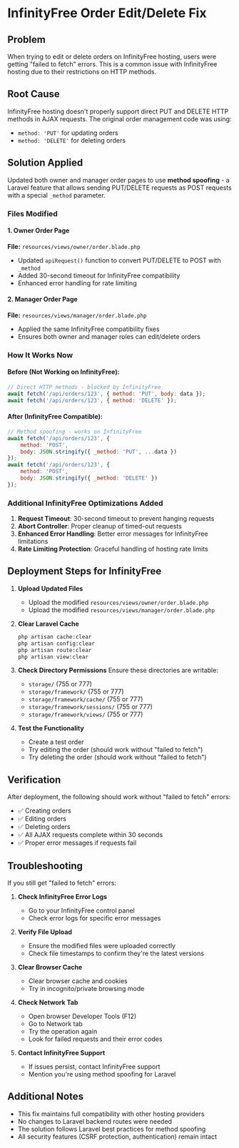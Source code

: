 # InfinityFree Order Edit/Delete Fix

## Problem
When trying to edit or delete orders on InfinityFree hosting, users were getting "failed to fetch" errors. This is a common issue with InfinityFree hosting due to their restrictions on HTTP methods.

## Root Cause
InfinityFree hosting doesn't properly support direct PUT and DELETE HTTP methods in AJAX requests. The original order management code was using:
- `method: 'PUT'` for updating orders
- `method: 'DELETE'` for deleting orders

## Solution Applied
Updated both owner and manager order pages to use **method spoofing** - a Laravel feature that allows sending PUT/DELETE requests as POST requests with a special `_method` parameter.

### Files Modified

#### 1. Owner Order Page
**File:** `resources/views/owner/order.blade.php`
- Updated `apiRequest()` function to convert PUT/DELETE to POST with `_method`
- Added 30-second timeout for InfinityFree compatibility
- Enhanced error handling for rate limiting

#### 2. Manager Order Page  
**File:** `resources/views/manager/order.blade.php`
- Applied the same InfinityFree compatibility fixes
- Ensures both owner and manager roles can edit/delete orders

### How It Works Now

#### Before (Not Working on InfinityFree):
```javascript
// Direct HTTP methods - blocked by InfinityFree
await fetch('/api/orders/123', { method: 'PUT', body: data });
await fetch('/api/orders/123', { method: 'DELETE' });
```

#### After (InfinityFree Compatible):
```javascript
// Method spoofing - works on InfinityFree
await fetch('/api/orders/123', { 
    method: 'POST', 
    body: JSON.stringify({ _method: 'PUT', ...data })
});
await fetch('/api/orders/123', { 
    method: 'POST', 
    body: JSON.stringify({ _method: 'DELETE' })
});
```

### Additional InfinityFree Optimizations Added

1. **Request Timeout**: 30-second timeout to prevent hanging requests
2. **Abort Controller**: Proper cleanup of timed-out requests  
3. **Enhanced Error Handling**: Better error messages for InfinityFree limitations
4. **Rate Limiting Protection**: Graceful handling of hosting rate limits

## Deployment Steps for InfinityFree

1. **Upload Updated Files**
   - Upload the modified `resources/views/owner/order.blade.php`
   - Upload the modified `resources/views/manager/order.blade.php`

2. **Clear Laravel Cache**
   ```bash
   php artisan cache:clear
   php artisan config:clear
   php artisan route:clear
   php artisan view:clear
   ```

3. **Check Directory Permissions**
   Ensure these directories are writable:
   - `storage/` (755 or 777)
   - `storage/framework/` (755 or 777)
   - `storage/framework/cache/` (755 or 777)
   - `storage/framework/sessions/` (755 or 777)
   - `storage/framework/views/` (755 or 777)

4. **Test the Functionality**
   - Create a test order
   - Try editing the order (should work without "failed to fetch")
   - Try deleting the order (should work without "failed to fetch")

## Verification

After deployment, the following should work without "failed to fetch" errors:
- ✅ Creating orders
- ✅ Editing orders  
- ✅ Deleting orders
- ✅ All AJAX requests complete within 30 seconds
- ✅ Proper error messages if requests fail

## Troubleshooting

If you still get "failed to fetch" errors:

1. **Check InfinityFree Error Logs**
   - Go to your InfinityFree control panel
   - Check error logs for specific error messages

2. **Verify File Upload**
   - Ensure the modified files were uploaded correctly
   - Check file timestamps to confirm they're the latest versions

3. **Clear Browser Cache**
   - Clear browser cache and cookies
   - Try in incognito/private browsing mode

4. **Check Network Tab**
   - Open browser Developer Tools (F12)
   - Go to Network tab
   - Try the operation again
   - Look for failed requests and their error codes

5. **Contact InfinityFree Support**
   - If issues persist, contact InfinityFree support
   - Mention you're using method spoofing for Laravel

## Additional Notes

- This fix maintains full compatibility with other hosting providers
- No changes to Laravel backend routes were needed
- The solution follows Laravel best practices for method spoofing
- All security features (CSRF protection, authentication) remain intact